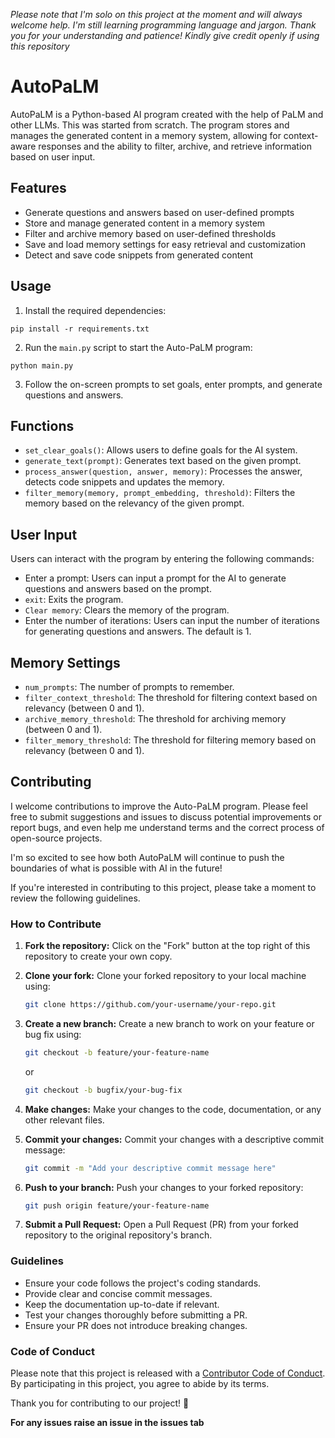 _Please note that I'm solo on this project at the moment and will always welcome help. I'm still learning programming language and jargon. Thank you for your understanding and patience! Kindly give credit openly if using this repository_
# AutoPaLM

AutoPaLM is a Python-based AI program created with the help of PaLM and other LLMs. This was started from scratch. The program stores and manages the generated content in a memory system, allowing for context-aware responses and the ability to filter, archive, and retrieve information based on user input.


## Features

- Generate questions and answers based on user-defined prompts
- Store and manage generated content in a memory system
- Filter and archive memory based on user-defined thresholds
- Save and load memory settings for easy retrieval and customization
- Detect and save code snippets from generated content

## Usage

1. Install the required dependencies:
```
pip install -r requirements.txt
```

2. Run the `main.py` script to start the Auto-PaLM program:
```
python main.py
```

3. Follow the on-screen prompts to set goals, enter prompts, and generate questions and answers.

## Functions

- `set_clear_goals()`: Allows users to define goals for the AI system.
- `generate_text(prompt)`: Generates text based on the given prompt.
- `process_answer(question, answer, memory)`: Processes the answer, detects code snippets and updates the memory.
- `filter_memory(memory, prompt_embedding, threshold)`: Filters the memory based on the relevancy of the given prompt.

## User Input

Users can interact with the program by entering the following commands:

- Enter a prompt: Users can input a prompt for the AI to generate questions and answers based on the prompt.
- `exit`: Exits the program.
- `Clear memory`: Clears the memory of the program.
- Enter the number of iterations: Users can input the number of iterations for generating questions and answers. The default is 1.

## Memory Settings

- `num_prompts`: The number of prompts to remember.
- `filter_context_threshold`: The threshold for filtering context based on relevancy (between 0 and 1).
- `archive_memory_threshold`: The threshold for archiving memory (between 0 and 1).
- `filter_memory_threshold`: The threshold for filtering memory based on relevancy (between 0 and 1).

## Contributing

I welcome contributions to improve the Auto-PaLM program. Please feel free to submit suggestions and issues to discuss potential improvements or report bugs, and even help me understand terms and the correct process of open-source projects.

I'm so excited to see how both AutoPaLM will continue to push the boundaries of what is possible with AI in the future!

If you're interested in contributing to this project, please take a moment to review the following guidelines.

### How to Contribute

1. **Fork the repository:** Click on the "Fork" button at the top right of this repository to create your own copy.

2. **Clone your fork:** Clone your forked repository to your local machine using:

    ```bash
    git clone https://github.com/your-username/your-repo.git
    ```

3. **Create a new branch:** Create a new branch to work on your feature or bug fix using:

    ```bash
    git checkout -b feature/your-feature-name
    ```

    or

    ```bash
    git checkout -b bugfix/your-bug-fix
    ```

4. **Make changes:** Make your changes to the code, documentation, or any other relevant files.

5. **Commit your changes:** Commit your changes with a descriptive commit message:

    ```bash
    git commit -m "Add your descriptive commit message here"
    ```

6. **Push to your branch:** Push your changes to your forked repository:

    ```bash
    git push origin feature/your-feature-name
    ```

7. **Submit a Pull Request:** Open a Pull Request (PR) from your forked repository to the original repository's branch.

### Guidelines

- Ensure your code follows the project's coding standards.
- Provide clear and concise commit messages.
- Keep the documentation up-to-date if relevant.
- Test your changes thoroughly before submitting a PR.
- Ensure your PR does not introduce breaking changes.

### Code of Conduct

Please note that this project is released with a [Contributor Code of Conduct](CODE_OF_CONDUCT.md). By participating in this project, you agree to abide by its terms.

Thank you for contributing to our project! 🚀

**For any issues raise an issue in the issues tab**

<packages to be installed are yet to be finalized>
